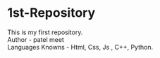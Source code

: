 # 1st-Repository
This is my first repository.
<br>
Author - patel meet
<br>
Languages Knowns - Html, Css, Js , C++, Python.
